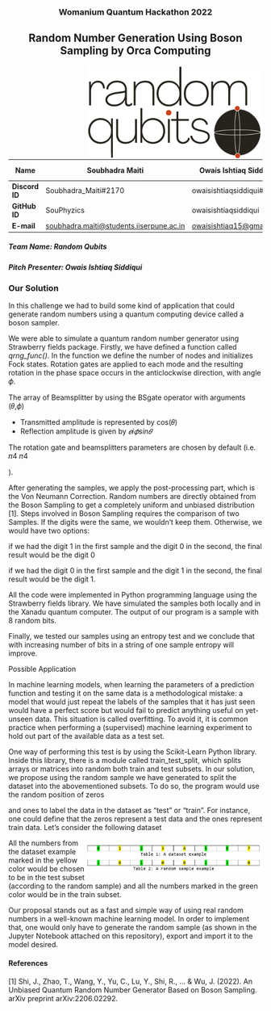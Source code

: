 
<h3 align="center"> Womanium Quantum Hackathon 2022 </h3>
<h2 align="center"> Random Number Generation Using Boson Sampling by Orca Computing</h2>

<p align="center">
  <img style="float: right;" src="LogoNarrow.png" width="350">
</p>


|   **Name**| **Soubhadra Maiti**                      | **Owais Ishtiaq Siddiqui** | **Suzielli Mendonça** | **Zeynep Kılıç**          |
|----------------|------------------------------------------|----------------------------|-----------------------|---------------------------|
| **Discord ID** | Soubhadra_Maiti#2170                     | owaisishtiaqsiddiqui#4549  | Suzielli#5080         | paperfrog#7510            |
| **GitHub ID**  | SouPhyzics                               | owaisishtiaqsiddiqui       | Suzielli-m            | paperfrogs                | 
| **E-mail**     | soubhadra.maiti@students.iiserpune.ac.in | owaisishtiaq15@gmail.com   | suzielli@usp.br       | zeynepkilic3663@gmail.com |   

##### Team Name: Random Qubits 
##### Pitch Presenter: Owais Ishtiaq Siddiqui

### Our Solution	 

In this challenge we had to build some kind of application that could generate random numbers using a quantum computing device called a boson sampler.  

We were able to simulate a quantum random number generator using Strawberry fields package. Firstly, we have defined a function called _qrng_func()_. In the function we define the number of nodes and initializes Fock states. Rotation gates are applied to each mode and the resulting rotation in the phase space occurs in the anticlockwise direction, with angle 𝜙. 

The array of Beamsplitter by using the BSgate operator with arguments (𝜃,𝜙)  

* Transmitted amplitude is represented by cos(𝜃)
* Reflection amplitude is given by $𝑒i𝜙sin𝜃$

The rotation gate and beamsplitters parameters are chosen by default (i.e. 
𝜋4
𝜋4
 
). 

 

After generating the samples, we apply the post-processing part, which is the Von Neumann Correction. Random numbers are directly obtained from the Boson Sampling to get a completely uniform and unbiased distribution [1]. Steps involved in Boson Sampling requires the comparison of two Samples. If the digits were the same, we wouldn’t keep them. Otherwise, we would have two options: 

if we had the digit 1 in the first sample and the digit 0 in the second, the final result would be the digit 0 

 

if we had the digit 0 in the first sample and the digit 1 in the second, the final result would be the digit 1. 

All the code were implemented in Python programming language using the Strawberry fields library. We have simulated the samples both locally and in the Xanadu quantum computer. The output of our program is a sample with 8 random bits. 

Finally, we tested our samples using an entropy test and we conclude that with increasing number of bits in a string of one sample entropy will improve. 

 

 

Possible Application 

In machine learning models, when learning the parameters of a prediction function and testing it on the same data is a methodological mistake: a model that would just repeat the labels of the samples that it has just seen would have a perfect score but would fail to predict anything useful on yet-unseen data. This situation is called overfitting. To avoid it, it is common practice when performing a (supervised) machine learning experiment to hold out part of the available data as a test set. 

One way of performing this test is by using the Scikit-Learn Python library. Inside this library, there is a module called train_test_split, which splits arrays or matrices into random both train and test subsets. In our solution, we propose using the random sample we have generated to split the dataset into the abovementioned subsets. To do so, the program would use the random position of zeros  

and ones to label the data in the dataset as “test” or “train”. For instance, one could define that the zeros represent a test data and the ones represent train data. Let’s consider the following dataset  

 
<p align="center">
  <img style="float: right;" src="table.png" width="350">
</p>
 

All the numbers from the dataset example marked in the yellow color would be chosen to be in the test subset (according to the random sample) and all the numbers marked in the green color would be in the train subset. 

Our proposal stands out as a fast and simple way of using real random numbers in a well-known machine learning model. In order to implement that, one would only have to generate the random sample (as shown in the Jupyter Notebook attached on this repository), export and import it to the model desired. 

 

 

#### References 

[1] Shi, J., Zhao, T., Wang, Y., Yu, C., Lu, Y., Shi, R., ... & Wu, J. (2022). An Unbiased Quantum Random Number Generator Based on Boson Sampling. arXiv preprint arXiv:2206.02292. 
